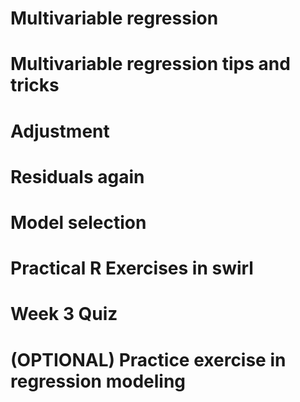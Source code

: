 


# Multivariable regression


# Multivariable regression tips and tricks


# Adjustment


# Residuals again



# Model selection


# Practical R Exercises in swirl


# Week 3 Quiz


# (OPTIONAL) Practice exercise in regression modeling


